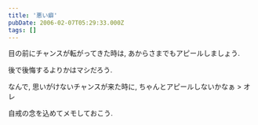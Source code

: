 ```yaml
---
title: '悪い癖'
pubDate: 2006-02-07T05:29:33.000Z
tags: []
---
```


目の前にチャンスが転がってきた時は, あからさまでもアピールしましょう.

後で後悔するよりかはマシだろう.

なんで, 思いがけないチャンスが来た時に, ちゃんとアピールしないかなぁ > オレ

自戒の念を込めてメモしておこう.
